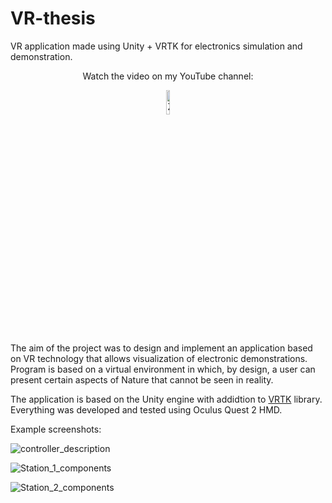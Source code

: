 # VR-thesis
VR application made using Unity + VRTK for electronics simulation and demonstration.

<div align="center">
 <p> Watch the video on my YouTube channel: </p>
  <a href="https://www.youtube.com/watch?v=ie8iQVBteek">
    <img src="https://user-images.githubusercontent.com/83553257/226733287-1f19164b-bb41-449c-ac96-9e008650a4ad.png" alt="Zobacz film" width="10%">
  </a>
</div>

The aim of the project was to design and implement an application based on VR technology that allows visualization of electronic demonstrations. Program is based on a virtual environment in which, by design, a user can present certain aspects of Nature that cannot be seen in reality.

The application is based on the Unity engine with addidtion to [VRTK](https://www.vrtk.io/) library. Everything was developed and tested using Oculus Quest 2 HMD.

Example screenshots:

![controller_description](https://user-images.githubusercontent.com/83553257/212288013-06f5386a-82ed-4b6c-8691-2eb9dfad9084.png)

![Station_1_components](https://user-images.githubusercontent.com/83553257/212288462-5f788a3a-a35e-453b-8d04-e9ef992069e4.png)

![Station_2_components](https://user-images.githubusercontent.com/83553257/212288577-9236c280-8919-4652-9bdc-ff77e2abe2f6.png)

